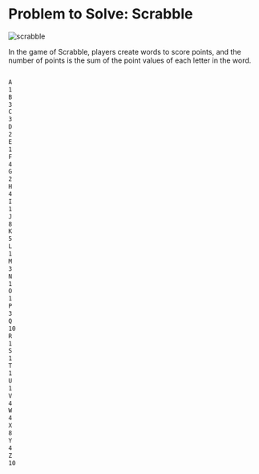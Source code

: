 # Problem to Solve: Scrabble

![scrabble](https://cs50.harvard.edu/x/2024/psets/2/scrabble/scrabble.png)

In the game of Scrabble, players create words to score points, and the number of points is the sum of the point values of each letter in the word.

```markdown

A
1
B
3
C
3
D
2
E
1
F
4
G
2
H
4
I
1
J
8
K
5
L
1
M
3
N
1
O
1
P
3
Q
10
R
1
S
1
T
1
U
1
V
4
W
4
X
8
Y
4
Z
10
```